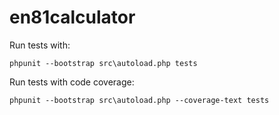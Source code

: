 # en81calculator

Run tests with:
```
phpunit --bootstrap src\autoload.php tests
```

Run tests with code coverage:
```
phpunit --bootstrap src\autoload.php --coverage-text tests
```
